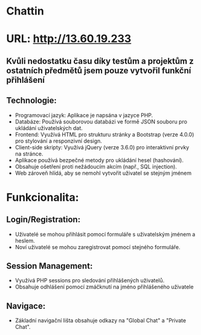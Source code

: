 # Chattin

# URL: http://13.60.19.233

## Kvůli nedostatku času díky testům a projektům z ostatních předmětů jsem pouze vytvořil funkční přihlášení

## Technologie:

- Programovací jazyk: Aplikace je napsána v jazyce PHP.
- Databáze: Používá souborovou databázi ve formě JSON souboru pro ukládání uživatelských dat.
- Frontend: Využívá HTML pro strukturu stránky a Bootstrap (verze 4.0.0) pro stylování a responzivní design.
- Client-side skripty: Využívá jQuery (verze 3.6.0) pro interaktivní prvky na stránce.
- Aplikace používá bezpečné metody pro ukládání hesel (hashování).
- Obsahuje ošetření proti nežádoucím akcím (např., SQL injection).
- Web zároveň hlídá, aby se nemohl vytvořit uživatel se stejným jménem
# Funkcionalita:


## Login/Registration:

- Uživatelé se mohou přihlásit pomocí formuláře s uživatelským jménem a heslem.
- Noví uživatelé se mohou zaregistrovat pomocí stejného formuláře.


## Session Management:

- Využívá PHP sessions pro sledování přihlášených uživatelů.
- Obsahuje odhlášení pomocí zmáčknutí na jméno přihlášeného uživatele


## Navigace:

- Základní navigační lišta obsahuje odkazy na "Global Chat" a "Private Chat".



